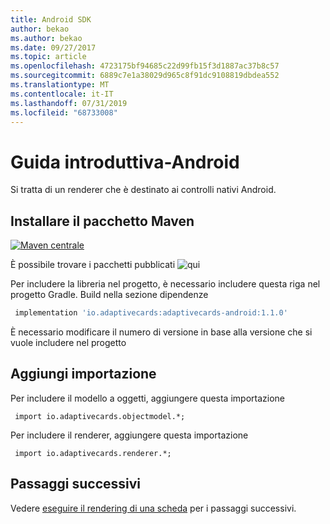 ```yaml
---
title: Android SDK
author: bekao
ms.author: bekao
ms.date: 09/27/2017
ms.topic: article
ms.openlocfilehash: 4723175bf94685c22d99fb15f3d1887ac37b8c57
ms.sourcegitcommit: 6889c7e1a38029d965c8f91dc9108819dbdea552
ms.translationtype: MT
ms.contentlocale: it-IT
ms.lasthandoff: 07/31/2019
ms.locfileid: "68733008"
---
```

# <a name="getting-started---android"></a>Guida introduttiva-Android

Si tratta di un renderer che è destinato ai controlli nativi Android.

## <a name="install-maven-package"></a>Installare il pacchetto Maven

[![Maven centrale](https://img.shields.io/maven-central/v/io.adaptivecards/adaptivecards-android.svg)](https://search.maven.org/#search%7Cga%7C1%7Ca%3A%22adaptivecards-android%22)

È possibile trovare i pacchetti pubblicati ![qui](https://search.maven.org/search?q=g:io.adaptivecards)

Per includere la libreria nel progetto, è necessario includere questa riga nel progetto Gradle. Build nella sezione dipendenze

```build.gradle
 implementation 'io.adaptivecards:adaptivecards-android:1.1.0'
```
È necessario modificare il numero di versione in base alla versione che si vuole includere nel progetto

## <a name="add-import"></a>Aggiungi importazione

Per includere il modello a oggetti, aggiungere questa importazione

```
 import io.adaptivecards.objectmodel.*;
```

Per includere il renderer, aggiungere questa importazione

```
 import io.adaptivecards.renderer.*;
```

## <a name="next-steps"></a>Passaggi successivi

Vedere [eseguire il rendering di una scheda](render-a-card.md) per i passaggi successivi.
